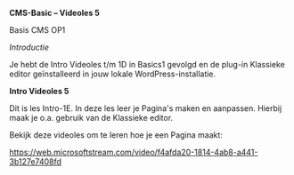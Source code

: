 **CMS-Basic – Videoles 5**

Basis CMS OP1

*Introductie*

Je hebt de Intro Videoles t/m 1D in Basics1 gevolgd en de plug-in Klassieke editor geïnstalleerd in jouw lokale WordPress-installatie.

**Intro Videoles 5**

Dit is les Intro-1E.
In deze les leer je Pagina's maken en aanpassen. Hierbij maak je o.a. gebruik van de Klassieke editor.

Bekijk deze videoles om te leren hoe je een Pagina maakt:

https://web.microsoftstream.com/video/f4afda20-1814-4ab8-a441-3b127e7408fd
